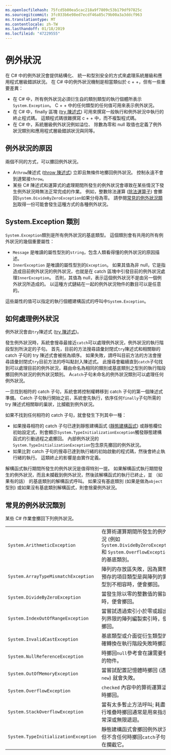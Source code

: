 ```yaml
---
ms.openlocfilehash: 75fcd5b00ea5cac218a9f7809c53b179df97825c
ms.sourcegitcommit: 3fc033b6e98ed7ecdf46a85c79b00a3a3ddcf963
ms.translationtype: MT
ms.contentlocale: zh-TW
ms.lasthandoff: 01/18/2019
ms.locfileid: "47229555"
---
```

# <a name="exceptions"></a>例外狀況

在 C# 中的例外狀況會提供結構化、 統一和型別安全的方式來處理系統層級和應用程式層級錯誤狀況。 在 C# 中的例外狀況機制是相當類似於 c + +，但有一些重要差異：

*  在 C# 中，所有例外狀況必須衍生自的類別類型的執行個體所表示`System.Exception`。 C + + 中的任何類型的任何值可用來表示例外狀況。
*  在 C# 中，finally 區塊 ([try 陳述式](statements.md#the-try-statement)) 可用來撰寫一般執行和例外狀況中執行的終止程式碼。 這類程式碼很難撰寫 c + + 中，而不複製程式碼。
*  在 C# 中，系統層級例外狀況例如溢位、 除數為零和 null 取值也定義了例外狀況類別和應用程式層級錯誤狀況與同等。

## <a name="causes-of-exceptions"></a>例外狀況的原因

兩個不同的方式，可以擲回例外狀況。

*  A`throw`陳述式 ([throw 陳述式](statements.md#the-throw-statement)) 立即且無條件地擲回例外狀況。 控制永遠不會到達緊接`throw`。
*  某些 C# 陳述式和運算式的處理期間所發生的例外狀況會導致在某些情況下發生例外狀況時無法正常完成的作業。 例如，整數除法運算 ([除法運算子](expressions.md#division-operator)) 會擲回`System.DivideByZeroException`如果分母為零。 請參閱[常見的例外狀況類別](exceptions.md#common-exception-classes)取得一份可能會發生這種方式的各種例外狀況。

## <a name="the-systemexception-class"></a>System.Exception 類別

`System.Exception`類別是所有例外狀況的基底類型。 這個類別會有共用的所有例外狀況的幾個重要屬性：

*  `Message` 是唯讀的屬性型別的`string`，包含人類看得懂的例外狀況的原因描述。
*  `InnerException` 是唯讀的屬性型別的`Exception`。 如果其值為非 null，它是指造成目前例外狀況的例外狀況，也就是在 catch 區塊中引發目前的例外狀況處理`InnerException`。 否則，其值為 null，表示這個例外狀況不是由另一個例外狀況所造成的。 以這種方式鏈結在一起的例外狀況物件的數目可以是任意的。

這些屬性的值可以指定的執行個體建構函式的呼叫中`System.Exception`。

## <a name="how-exceptions-are-handled"></a>如何處理例外狀況

例外狀況會由`try`陳述式 ([try 陳述式](statements.md#the-try-statement))。

發生例外狀況時，系統會搜尋最接近`catch`可以處理例外狀況，例外狀況的執行階段型別所決定的子句。 首先，目前的方法搜尋語彙封閉式`try`陳述式和相關聯的 catch 子句的 try 陳述式會被視為順序。 如果失敗，請呼叫目前方法的方法會搜尋語彙封閉式`try`目前方法的呼叫點封入陳述式。 此搜尋會繼續直到`catch`子句找到可以處理目前的例外狀況，藉由命名為相同的類別或基底類別之型別的執行階段擲回例外狀況的例外狀況類別。 A`catch`子句未命名的例外狀況類別可以處理任何例外狀況。

一旦找到相符的 catch 子句，系統會將控制權轉移到 catch 子句的第一個陳述式準備。 Catch 子句執行開始之前，系統會先執行，依序任何`finally`子句所需的 try 陳述式相關聯的巢狀，比攔截到例外狀況。

如果不找到任何相符的 catch 子句，就會發生下列其中一種：

*  如果搜尋相符的 catch 子句已達到靜態建構函式 ([靜態建構函式](classes.md#static-constructors)) 或靜態欄位初始設定式，則會顯示`System.TypeInitializationException`觸發靜態建構函式的引動過程之處擲回。 內部例外狀況的`System.TypeInitializationException`包含原先擲回的例外狀況。
*  如果比對 catch 子句的搜尋已達到執行緒的初始啟動的程式碼，然後會終止執行緒的執行。 這類終止的影響是由實作定義。

解構函式執行期間所發生的例外狀況是值得特別一提。 如果解構函式執行期間發生的例外狀況，而且未攔截到例外狀況，然後該解構函式的執行已終止，並 （如果有的話） 的基底類別的解構函式呼叫。 如果沒有基底類別 (如果是做為`object`型別) 或如果沒有基底類別解構函式，則會捨棄例外狀況。

## <a name="common-exception-classes"></a>常見的例外狀況類別

某些 C# 作業會擲回下列例外狀況。

|                                      |                |
|--------------------------------------|----------------|
| `System.ArithmeticException`         | 在算術運算期間所發生的例外狀況 (例如 `System.DivideByZeroException` 和 `System.OverflowException`) 的基底類別。 | 
| `System.ArrayTypeMismatchException`  | 陣列的存放區失敗，因為實際的預存的項目類型是與陣列的實際型別不相容時，便會擲回。 | 
| `System.DivideByZeroException`       | 當發生除以零的整數值的嘗試時，便會擲回。 | 
| `System.IndexOutOfRangeException`    | 當嘗試透過索引小於零或超出陣列界限的陣列編製索引時，便會擲回。 | 
| `System.InvalidCastException`        | 基底類型或介面從衍生類型的明確轉換在執行階段失敗時擲回。 | 
| `System.NullReferenceException`      | 時擲回`null`參考會在讓需要參考的物件。 | 
| `System.OutOfMemoryException`        | 當嘗試配置記憶體時擲回 (透過`new`) 就會失敗。 | 
| `System.OverflowException`           | `checked` 內容中的算術運算溢位時擲回。 | 
| `System.StackOverflowException`      | 當有太多暫止方法呼叫; 耗盡執行堆疊時擲回通常是用來指示非常深或無限遞迴。 | 
| `System.TypeInitializationException` | 靜態建構函式會擲回例外狀況，但不含任何時擲回`catch`子句存在攔截它。 | 

